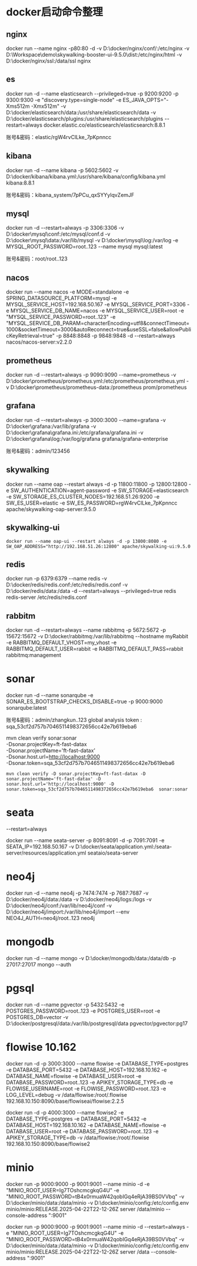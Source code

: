 # docker启动命令整理

## nginx

docker run --name nginx -p80:80 -d -v D:\docker/nginx/conf/:/etc/nginx -v D:\Workspace\demo\skywalking-booster-ui-9.5.0\dist:/etc/nginx/html -v D:\docker/nginx/ssl:/data/ssl nginx

## es

docker run -d --name elasticsearch --privileged=true -p 9200:9200 -p 9300:9300 -e "discovery.type=single-node" -e ES_JAVA_OPTS="-Xms512m -Xmx512m" -v D:\docker/elasticsearch/data:/usr/share/elasticsearch/data -v D:\docker/elasticsearch/plugins:/usr/share/elasticsearch/plugins --restart=always docker.elastic.co/elasticsearch/elasticsearch:8.8.1

账号&密码：elastic/rgW4rvClLke_7pKpnncc

## kibana

docker run -d --name kibana -p 5602:5602 -v D:\docker/kibana/kibana.yml:/usr/share/kibana/config/kibana.yml kibana:8.8.1

账号&密码：kibana_system/7pPCu_qxSYYylqvZemJF

## mysql

docker run -d --restart=always -p 3306:3306 -v D:\docker\mysql\conf:/etc/mysql/conf.d -v D:\docker\mysql\data:/var/lib/mysql -v D:\docker\mysql\log:/var/log -e MYSQL_ROOT_PASSWORD=root..123 --name mysql mysql:latest

账号&密码：root/root..123

## nacos

docker run --name nacos -e MODE=standalone -e SPRING_DATASOURCE_PLATFORM=mysql -e MYSQL_SERVICE_HOST=192.168.50.167 -e MYSQL_SERVICE_PORT=3306 -e MYSQL_SERVICE_DB_NAME=nacos -e MYSQL_SERVICE_USER=root -e "MYSQL_SERVICE_PASSWORD=root..123" -e "MYSQL_SERVICE_DB_PARAM=characterEncoding=utf8&connectTimeout=1000&socketTimeout=3000&autoReconnect=true&useSSL=false&allowPublicKeyRetrieval=true" -p 8848:8848 -p 9848:9848 -d --restart=always nacos/nacos-server:v2.2.0

## prometheus

docker run -d --restart=always -p 9090:9090 --name=prometheus -v D:\docker\prometheus/prometheus.yml:/etc/prometheus/prometheus.yml -v D:\docker\prometheus/prometheus-data:/prometheus prom/prometheus

## grafana

docker run -d --restart=always -p 3000:3000 --name=grafana -v D:\docker\grafana:/var/lib/grafana -v D:\docker\grafana\grafana.ini:/etc/grafana/grafana.ini -v D:\docker\grafana\log:/var/log/grafana grafana/grafana-enterprise

账号&密码：admin/123456

## skywalking

docker run --name oap --restart always -d -p 11800:11800 -p 12800:12800 -e SW_AUTHENTICATION=agent-password -e SW_STORAGE=elasticsearch -e SW_STORAGE_ES_CLUSTER_NODES=192.168.51.26:9200 -e SW_ES_USER=elastic -e SW_ES_PASSWORD=rgW4rvClLke_7pKpnncc apache/skywalking-oap-server:9.5.0

## skywalking-ui

```
docker run --name oap-ui --restart always -d -p 13800:8080 -e SW_OAP_ADDRESS="http://192.168.51.26:12800" apache/skywalking-ui:9.5.0
```

## redis

docker run -p 6379:6379 --name redis -v D:\docker/redis/redis.conf:/etc/redis/redis.conf -v D:\docker/redis/data:/data -d  --restart=always --privileged=true redis redis-server /etc/redis/redis.conf

## rabbitm

docker run -d --restart=always --name rabbitmq -p 5672:5672 -p 15672:15672 -v D:\docker/rabbitmq:/var/lib/rabbitmq --hostname myRabbit -e RABBITMQ_DEFAULT_VHOST=my_vhost -e RABBITMQ_DEFAULT_USER=rabbit -e RABBITMQ_DEFAULT_PASS=rabbit rabbitmq:management

# sonar

docker run -d --name sonarqube -e SONAR_ES_BOOTSTRAP_CHECKS_DISABLE=true -p 9000:9000 sonarqube:latest

账号&密码：admin/zhangkun..123
global analysis token : sqa_53cf2d757b7046511498372656cc42e7b619eba6

mvn clean verify sonar:sonar \
  -Dsonar.projectKey=ft-fast-datax \
  -Dsonar.projectName='ft-fast-datax' \
  -Dsonar.host.url=<http://localhost:9000> \
  -Dsonar.token=sqa_53cf2d757b7046511498372656cc42e7b619eba6

```
mvn clean verify -D sonar.projectKey=ft-fast-datax -D sonar.projectName='ft-fast-datax' -D sonar.host.url='http://localhost:9000' -D sonar.token=sqa_53cf2d757b7046511498372656cc42e7b619eba6  sonar:sonar
```

# seata
--restart=always

docker run --name seata-server -p 8091:8091 -d  -p 7091:7091  -e SEATA_IP=192.168.50.167 -v D:\docker/seata/application.yml:/seata-server/resources/application.yml  seataio/seata-server

# neo4j

docker run -d --name neo4j -p 7474:7474 -p 7687:7687 -v D:\docker/neo4j/data:/data -v D:\docker/neo4j/logs:/logs -v D:\docker/neo4j/conf:/var/lib/neo4j/conf -v D:\docker/neo4j/import:/var/lib/neo4j/import --env NEO4J_AUTH=neo4j/root..123 neo4j

# mongodb

docker run -d --name mongo -v D:\docker/mongodb/data:/data/db -p 27017:27017 mongo --auth

# pgsql

docker run -d --name pgvector -p 5432:5432 -e POSTGRES_PASSWORD=root..123 -e POSTGRES_USER=root -e POSTGRES_DB=vector -v D:\docker/postgresql/data:/var/lib/postgresql/data pgvector/pgvector:pg17


# flowise 10.162 

docker run -d -p 3000:3000 --name flowise -e DATABASE_TYPE=postgres  -e DATABASE_PORT=5432  -e DATABASE_HOST=192.168.10.162  -e DATABASE_NAME=flowise  -e DATABASE_USER=root  -e DATABASE_PASSWORD=root..123 -e APIKEY_STORAGE_TYPE=db -e FLOWISE_USERNAME=root -e FLOWISE_PASSWORD=root..123 -e LOG_LEVEL=debug -v /data/flowise:/root/.flowise 192.168.10.150:8090/base/flowiseai/flowise:2.2.5


docker run -d -p 4000:3000 --name flowise2 -e DATABASE_TYPE=postgres  -e DATABASE_PORT=5432  -e DATABASE_HOST=192.168.10.162  -e DATABASE_NAME=flowise  -e DATABASE_USER=root  -e DATABASE_PASSWORD=root..123 -e APIKEY_STORAGE_TYPE=db -v /data/flowise:/root/.flowise 192.168.10.150:8090/base/flowise2


# minio
docker run -p 9000:9000 -p 9001:9001 --name minio -d -e "MINIO_ROOT_USER=Ig7TOshcmcgkqG4U" -e "MINIO_ROOT_PASSWORD=tB4x0rmuaW42qobIGq4eRjA39BS0VVbq" -v D:\docker/minio/data:/data/minio  -v D:\docker/minio/config:/etc/config.env minio/minio:RELEASE.2025-04-22T22-12-26Z server /data/minio --console-address ":9001"



docker run -p 9000:9000 -p 9001:9001 --name minio -d --restart=always -e "MINIO_ROOT_USER=Ig7TOshcmcgkqG4U" -e "MINIO_ROOT_PASSWORD=tB4x0rmuaW42qobIGq4eRjA39BS0VVbq" -v D:\docker/minio/data:/data/minio  -v D:\docker/minio/config:/etc/config.env minio/minio:RELEASE.2025-04-22T22-12-26Z server /data --console-address ":9001"